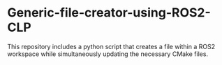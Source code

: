 # Generic-file-creator-using-ROS2-CLP
This repository includes a python script that creates a file within a ROS2 workspace while simultaneously updating the necessary CMake files.
